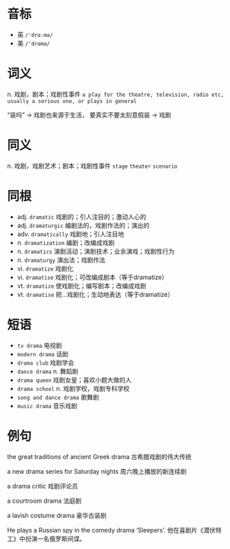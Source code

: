 # 音标

- 英 `/'drɑːmə/`
- 美 `/'drɑmə/`

# 词义

n. 戏剧，剧本；戏剧性事件
`a play for the theatre, television, radio etc, usually a serious one, or plays in general`



“装吗” → 戏剧也来源于生活， 要真实不要太刻意假装 → 戏剧

# 同义

n. 戏剧，戏剧艺术；剧本；戏剧性事件
`stage` `theater` `scenario`

# 同根

- adj. `dramatic` 戏剧的；引人注目的；激动人心的
- adj. `dramaturgic` 编剧法的，戏剧作法的；演出的
- adv. `dramatically` 戏剧地；引人注目地
- n. `dramatization` 编剧；改编成戏剧
- n. `dramatics` 演剧活动；演剧技术；业余演戏；戏剧性行为
- n. `dramaturgy` 演出法；戏剧作法
- vi. `dramatize` 戏剧化
- vi. `dramatise` 戏剧化；可改编成剧本（等于dramatize）
- vt. `dramatize` 使戏剧化；编写剧本；改编成戏剧
- vt. `dramatise` 把…戏剧化；生动地表达（等于dramatize）

# 短语

- `tv drama` 电视剧
- `modern drama` 话剧
- `drama club` 戏剧学会
- `dance drama` n. 舞蹈剧
- `drama queen` 戏剧女皇；喜欢小题大做的人
- `drama school` n. 戏剧学校，戏剧专科学校
- `song and dance drama` 歌舞剧
- `music drama` 音乐戏剧

# 例句

the great traditions of ancient Greek drama
古希腊戏剧的伟大传统

a new drama series for Saturday nights
周六晚上播放的新连续剧

a drama critic
戏剧评论员

a courtroom drama
法庭剧

a lavish costume drama
豪华古装剧

He plays a Russian spy in the comedy drama ‘Sleepers’.
他在喜剧片《潜伏特工》中扮演一名俄罗斯间谍。



